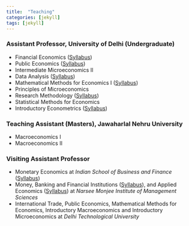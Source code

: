 ```yaml
---
title:  "Teaching"
categories: [jekyll]
tags: [jekyll]
---
```


<h3>Assistant Professor, University of Delhi (Undergraduate)</h3>
<ul>

<li>Financial Economics (<a href="{{ site.baseurl }}/files/FinancialEconomics.pdf" class="blog-button">Syllabus</a>)</li>
<li>Public Economics (<a href="{{ site.baseurl }}/files/PublicEconomics.pdf" class="blog-button">Syllabus</a>)</li>
<li>Intermediate Microeconomics II</li>
<li>Data Analysis (<a href="{{ site.baseurl }}/files/DataAnalysis.pdf" class="blog-button">Syllabus</a>)</li>
<li>Mathematical Methods for Economics I (<a href="{{ site.baseurl }}/files/MathematicalMethods.pdf" class="blog-button">Syllabus</a>)</li>
<li>Principles of Microeconomics</li>
<li>Research Methodology (<a href="{{ site.baseurl }}/files/ResearchMethodology.pdf" class="blog-button">Syllabus</a>)</li>
<li>Statistical Methods for Economics</li>
<li>Introductory Econometrics (<a href="{{ site.baseurl }}/files/IntroductoryEconometrics.pdf" class="blog-button">Syllabus</a>)</li>

</ul>

<h3>Teaching Assistant (Masters), Jawaharlal Nehru University</h3>
<ul>
  <li>Macroeconomics I</li>
  <li>Macroeconomics II</li>
</ul>
<h3>Visiting Assistant Professor</h3>
<ul>
  <li>Monetary Economics at <em>Indian School of Business and Finance</em> (<a href="{{ site.baseurl }}/files/MonetaryEconomics.pdf" class="blog-button">Syllabus</a>)</li>
  <li>Money, Banking and Financial Institutions (<a href="{{ site.baseurl }}/files/MoneyBankingAndFinancialInstitutions.pdf" class="blog-button">Syllabus</a>), and Applied Economics (<a href="{{ site.baseurl }}/files/AppliedEconomics.pdf" class="blog-button">Syllabus</a>) at <em>Narsee Monjee Institute of Management Sciences</em></li>   
  <li>International Trade, Public Economics, Mathematical Methods for Economics, Introductory Macroeconomics and Introductory Microeconomics at <em>Delhi Technological University</em></li>
</ul>
